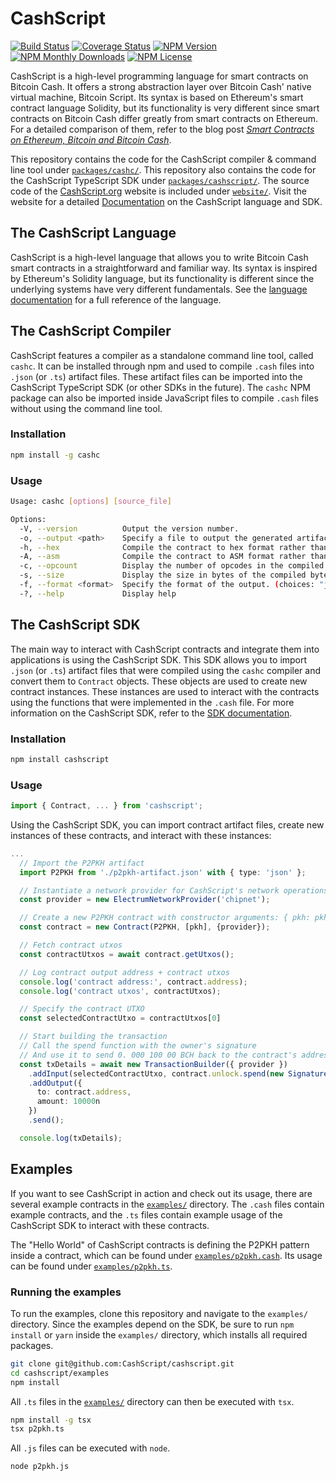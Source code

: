 # CashScript

[![Build Status](https://github.com/CashScript/cashscript/actions/workflows/github-actions.yml/badge.svg)](https://github.com/CashScript/cashscript/actions/workflows/github-actions.yml)
[![Coverage Status](https://img.shields.io/codecov/c/github/CashScript/cashscript.svg)](https://codecov.io/gh/CashScript/cashscript/)
[![NPM Version](https://img.shields.io/npm/v/cashscript.svg)](https://www.npmjs.com/package/cashscript)
[![NPM Monthly Downloads](https://img.shields.io/npm/dm/cashscript.svg)](https://www.npmjs.com/package/cashscript)
[![NPM License](https://img.shields.io/npm/l/cashscript.svg)](https://www.npmjs.com/package/cashscript)

CashScript is a high-level programming language for smart contracts on Bitcoin Cash. It offers a strong abstraction layer over Bitcoin Cash' native virtual machine, Bitcoin Script. Its syntax is based on Ethereum's smart contract language Solidity, but its functionality is very different since smart contracts on Bitcoin Cash differ greatly from smart contracts on Ethereum. For a detailed comparison of them, refer to the blog post [_Smart Contracts on Ethereum, Bitcoin and Bitcoin Cash_](https://kalis.me/smart-contracts-eth-btc-bch/).

This repository contains the code for the CashScript compiler & command line tool under [`packages/cashc/`](/packages/cashc). This repository also contains the code for the CashScript TypeScript SDK under [`packages/cashscript/`](/packages/cashscript). The source code of the [CashScript.org](https://cashscript.org) website is included under [`website/`](/website). Visit the website for a detailed [Documentation](https://cashscript.org/docs/) on the CashScript language and SDK.

## The CashScript Language

CashScript is a high-level language that allows you to write Bitcoin Cash smart contracts in a straightforward and familiar way. Its syntax is inspired by Ethereum's Solidity language, but its functionality is different since the underlying systems have very different fundamentals. See the [language documentation](https://cashscript.org/docs/language/) for a full reference of the language.

## The CashScript Compiler

CashScript features a compiler as a standalone command line tool, called `cashc`. It can be installed through npm and used to compile `.cash` files into `.json` (or `.ts`) artifact files. These artifact files can be imported into the CashScript TypeScript SDK (or other SDKs in the future). The `cashc` NPM package can also be imported inside JavaScript files to compile `.cash` files without using the command line tool.

### Installation

```bash
npm install -g cashc
```

### Usage

```bash
Usage: cashc [options] [source_file]

Options:
  -V, --version          Output the version number.
  -o, --output <path>    Specify a file to output the generated artifact.
  -h, --hex              Compile the contract to hex format rather than a full artifact.
  -A, --asm              Compile the contract to ASM format rather than a full artifact.
  -c, --opcount          Display the number of opcodes in the compiled bytecode.
  -s, --size             Display the size in bytes of the compiled bytecode.
  -f, --format <format>  Specify the format of the output. (choices: "json", "ts", default: "json")
  -?, --help             Display help
```

## The CashScript SDK

The main way to interact with CashScript contracts and integrate them into applications is using the CashScript SDK. This SDK allows you to import `.json` (or `.ts`) artifact files that were compiled using the `cashc` compiler and convert them to `Contract` objects. These objects are used to create new contract instances. These instances are used to interact with the contracts using the functions that were implemented in the `.cash` file. For more information on the CashScript SDK, refer to the [SDK documentation](https://cashscript.org/docs/sdk/).

### Installation

```bash
npm install cashscript
```

### Usage

```ts
import { Contract, ... } from 'cashscript';
```

Using the CashScript SDK, you can import contract artifact files, create new instances of these contracts, and interact with these instances:

```ts
...
  // Import the P2PKH artifact
  import P2PKH from './p2pkh-artifact.json' with { type: 'json' };

  // Instantiate a network provider for CashScript's network operations
  const provider = new ElectrumNetworkProvider('chipnet');

  // Create a new P2PKH contract with constructor arguments: { pkh: pkh }
  const contract = new Contract(P2PKH, [pkh], {provider});

  // Fetch contract utxos
  const contractUtxos = await contract.getUtxos();

  // Log contract output address + contract utxos
  console.log('contract address:', contract.address);
  console.log('contract utxos', contractUtxos);

  // Specify the contract UTXO
  const selectedContractUtxo = contractUtxos[0]

  // Start building the transaction
  // Call the spend function with the owner's signature
  // And use it to send 0. 000 100 00 BCH back to the contract's address
  const txDetails = await new TransactionBuilder({ provider })
    .addInput(selectedContractUtxo, contract.unlock.spend(new SignatureTemplate(keypair)))
    .addOutput({
      to: contract.address,
      amount: 10000n
    })
    .send();

  console.log(txDetails);
```

## Examples

If you want to see CashScript in action and check out its usage, there are several example contracts in the [`examples/`](/examples) directory. The `.cash` files contain example contracts, and the `.ts` files contain example usage of the CashScript SDK to interact with these contracts.

The "Hello World" of CashScript contracts is defining the P2PKH pattern inside a contract, which can be found under [`examples/p2pkh.cash`](/examples/p2pkh.cash). Its usage can be found under [`examples/p2pkh.ts`](/examples/p2pkh.ts).

### Running the examples

To run the examples, clone this repository and navigate to the `examples/` directory. Since the examples depend on the SDK, be sure to run `npm install` or `yarn` inside the `examples/` directory, which installs all required packages.

```bash
git clone git@github.com:CashScript/cashscript.git
cd cashscript/examples
npm install
```

All `.ts` files in the [`examples/`](/examples) directory can then be executed with `tsx`.

```bash
npm install -g tsx
tsx p2pkh.ts
```

All `.js` files can be executed with `node`.

```bash
node p2pkh.js
```
